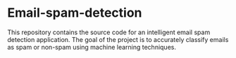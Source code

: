 # Email-spam-detection 

This repository contains the source code for an intelligent email spam detection application. The goal of the project is to accurately classify emails as spam or non-spam using machine learning techniques.
